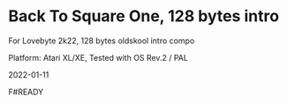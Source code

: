 # Back To Square One, 128 bytes intro

For Lovebyte 2k22, 128 bytes oldskool intro compo

Platform: Atari XL/XE, Tested with OS Rev.2 / PAL

2022-01-11

F#READY
